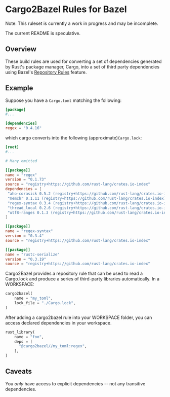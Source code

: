 # Cargo2Bazel Rules for Bazel

Note: This ruleset is currently a work in progress and may be incomplete.

The current README is speculative.

## Overview

These build rules are used for converting a set of dependencies generated by Rust's package manager, Cargo, into a set of third party dependencies using Bazel's [Repository Rules](https://www.bazel.io/versions/master/docs/skylark/repository_rules.html) feature.

## Example

Suppose you have a `Cargo.toml` matching the following:

```toml
[package]
#...

[dependencies]
regex = "0.4.16"
```

which cargo converts into the following (approximate)`Cargo.lock`:
```toml
[root]
#...

# Many omitted

[[package]]
name = "regex"
version = "0.1.73"
source = "registry+https://github.com/rust-lang/crates.io-index"
dependencies = [
 "aho-corasick 0.5.2 (registry+https://github.com/rust-lang/crates.io-index)",
 "memchr 0.1.11 (registry+https://github.com/rust-lang/crates.io-index)",
 "regex-syntax 0.3.4 (registry+https://github.com/rust-lang/crates.io-index)",
 "thread_local 0.2.6 (registry+https://github.com/rust-lang/crates.io-index)",
 "utf8-ranges 0.1.3 (registry+https://github.com/rust-lang/crates.io-index)",
]

[[package]]
name = "regex-syntax"
version = "0.3.4"
source = "registry+https://github.com/rust-lang/crates.io-index"

[[package]]
name = "rustc-serialize"
version = "0.3.19"
source = "registry+https://github.com/rust-lang/crates.io-index"
```

Cargo2Bazel provides a repository rule that can be used to read a Cargo.lock and produce a series of third-party libraries automatically. In a WORKSPACE:

```python
cargo2bazel(
    name = "my_toml",
    lock_file = "./Cargo.lock",
)
```

After adding a cargo2bazel rule into your WORKSPACE folder, you can access declared dependencies in your workspace.

```python
rust_library(
    name = "foo",
    deps = [
      "@cargo2bazel//my_toml:regex",
    ],
)
```

## Caveats

You *only* have access to explicit dependencies -- not any transitive dependencies.
